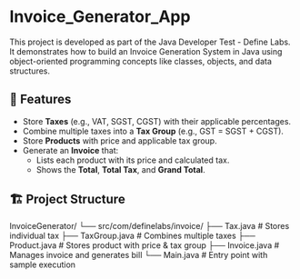 # Invoice_Generator_App
This project is developed as part of the Java Developer Test - Define Labs.   It demonstrates how to build an Invoice Generation System in Java using object-oriented programming concepts like classes, objects, and data structures.

## 📌 Features
- Store **Taxes** (e.g., VAT, SGST, CGST) with their applicable percentages.
- Combine multiple taxes into a **Tax Group** (e.g., GST = SGST + CGST).
- Store **Products** with price and applicable tax group.
- Generate an **Invoice** that:
  - Lists each product with its price and calculated tax.
  - Shows the **Total**, **Total Tax**, and **Grand Total**.

## 🏗️ Project Structure

InvoiceGenerator/
└── src/com/definelabs/invoice/
├── Tax.java # Stores individual tax
├── TaxGroup.java # Combines multiple taxes
├── Product.java # Stores product with price & tax group
├── Invoice.java # Manages invoice and generates bill
└── Main.java # Entry point with sample execution
